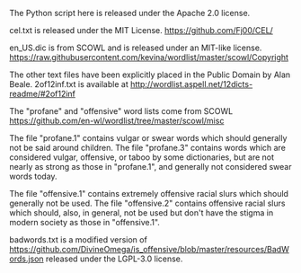 The Python script here is released under the Apache 2.0 license.

cel.txt is released under the MIT License.
https://github.com/Fj00/CEL/

en_US.dic is from SCOWL and is released under an MIT-like license.
https://raw.githubusercontent.com/kevina/wordlist/master/scowl/Copyright

The other text files have been explicitly placed in the Public Domain by Alan Beale.
2of12inf.txt is available at http://wordlist.aspell.net/12dicts-readme/#2of12inf

The "profane" and "offensive" word lists come from SCOWL
https://github.com/en-wl/wordlist/tree/master/scowl/misc

The file "profane.1" contains vulgar or swear words which should
generally not be said around children.  The file "profane.3" contains
words which are considered vulgar, offensive, or taboo by some
dictionaries, but are not nearly as strong as those in "profane.1",
and generally not considered swear words today.

The file "offensive.1" contains extremely offensive racial slurs which
should generally not be used.  The file "offensive.2" contains
offensive racial slurs which should, also, in general, not be used but
don't have the stigma in modern society as those in "offensive.1".

badwords.txt is a modified version of 
https://github.com/DivineOmega/is_offensive/blob/master/resources/BadWords.json
released under the LGPL-3.0 license.
